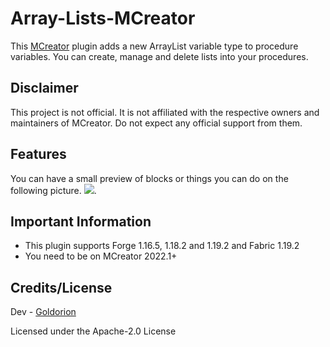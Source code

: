 # Array-Lists-MCreator
This [MCreator](https://mcreator.net/) plugin adds a new ArrayList variable type to procedure variables.
You can create, manage and delete lists into your procedures.

## Disclaimer
This project is not official. It is not affiliated with the respective owners and maintainers of MCreator. Do not expect any official support from them.

## Features
You can have a small preview of blocks or things you can do on the following picture.
![](https://i.imgur.com/ZgTzx3N.png).

## Important Information
* This plugin supports Forge 1.16.5, 1.18.2 and 1.19.2 and Fabric 1.19.2
* You need to be on MCreator 2022.1+

## Credits/License
Dev - [Goldorion](https://github.com/Goldorion)

Licensed under the Apache-2.0 License
